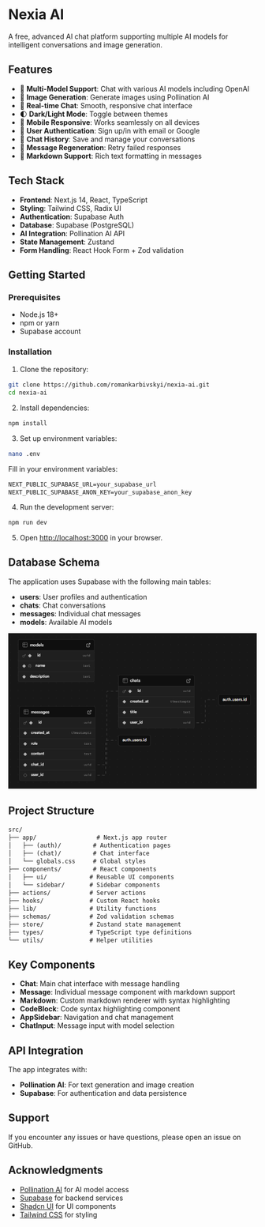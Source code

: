 # Nexia AI

A free, advanced AI chat platform supporting multiple AI models for intelligent conversations and image generation.

## Features

- 🤖 **Multi-Model Support**: Chat with various AI models including OpenAI
- 🎨 **Image Generation**: Generate images using Pollination AI
- 💬 **Real-time Chat**: Smooth, responsive chat interface
- 🌓 **Dark/Light Mode**: Toggle between themes
- 📱 **Mobile Responsive**: Works seamlessly on all devices
- 👤 **User Authentication**: Sign up/in with email or Google
- 💾 **Chat History**: Save and manage your conversations
- 🔄 **Message Regeneration**: Retry failed responses
- 📝 **Markdown Support**: Rich text formatting in messages

## Tech Stack

- **Frontend**: Next.js 14, React, TypeScript
- **Styling**: Tailwind CSS, Radix UI
- **Authentication**: Supabase Auth
- **Database**: Supabase (PostgreSQL)
- **AI Integration**: Pollination AI API
- **State Management**: Zustand
- **Form Handling**: React Hook Form + Zod validation

## Getting Started

### Prerequisites

- Node.js 18+
- npm or yarn
- Supabase account

### Installation

1. Clone the repository:

```bash
git clone https://github.com/romankarbivskyi/nexia-ai.git
cd nexia-ai
```

2. Install dependencies:

```bash
npm install
```

3. Set up environment variables:

```bash
nano .env
```

Fill in your environment variables:

```env
NEXT_PUBLIC_SUPABASE_URL=your_supabase_url
NEXT_PUBLIC_SUPABASE_ANON_KEY=your_supabase_anon_key
```

4. Run the development server:

```bash
npm run dev
```

5. Open [http://localhost:3000](http://localhost:3000) in your browser.

## Database Schema

The application uses Supabase with the following main tables:

- **users**: User profiles and authentication
- **chats**: Chat conversations
- **messages**: Individual chat messages
- **models**: Available AI models

![DB Schema](db-schema.png)

## Project Structure

```
src/
├── app/                 # Next.js app router
│   ├── (auth)/         # Authentication pages
│   ├── (chat)/         # Chat interface
│   └── globals.css     # Global styles
├── components/         # React components
│   ├── ui/            # Reusable UI components
│   └── sidebar/       # Sidebar components
├── actions/           # Server actions
├── hooks/             # Custom React hooks
├── lib/               # Utility functions
├── schemas/           # Zod validation schemas
├── store/             # Zustand state management
├── types/             # TypeScript type definitions
└── utils/             # Helper utilities
```

## Key Components

- **Chat**: Main chat interface with message handling
- **Message**: Individual message component with markdown support
- **Markdown**: Custom markdown renderer with syntax highlighting
- **CodeBlock**: Code syntax highlighting component
- **AppSidebar**: Navigation and chat management
- **ChatInput**: Message input with model selection

## API Integration

The app integrates with:

- **Pollination AI**: For text generation and image creation
- **Supabase**: For authentication and data persistence

## Support

If you encounter any issues or have questions, please open an issue on GitHub.

## Acknowledgments

- [Pollination AI](https://pollinations.ai/) for AI model access
- [Supabase](https://supabase.com/) for backend services
- [Shadcn UI](https://ui.shadcn.com/) for UI components
- [Tailwind CSS](https://tailwindcss.com/) for styling

